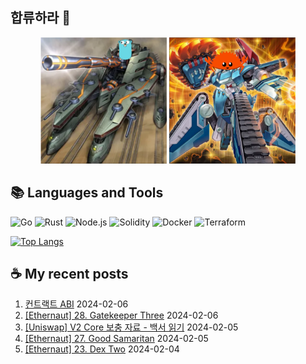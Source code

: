## 합류하라 🤝

<div align="center">
    <img src="https://github.com/piatoss3612/piatoss3612/blob/main/assets/go.png" alt="합류하라-go" width="40%" height="auto">
    <img src="https://github.com/piatoss3612/piatoss3612/blob/main/assets/rust.png" alt="합류하라-rust" width="40%" height="auto">
</div>

## 📚 Languages and Tools

![Go](https://img.shields.io/badge/Go-00ADD8?style=for-the-badge&logo=go&logoColor=white)
![Rust](https://img.shields.io/badge/Rust-000000?style=for-the-badge&logo=rust&logoColor=white)
![Node.js](https://img.shields.io/badge/Node.js-43853D?style=for-the-badge&logo=node.js&logoColor=white)
![Solidity](https://img.shields.io/badge/solidity-363636?style=for-the-badge&logo=solidity&logoColor=white)
![Docker](https://img.shields.io/badge/docker-%230db7ed.svg?style=for-the-badge&logo=docker&logoColor=white)
![Terraform](https://img.shields.io/badge/terraform-%235835CC.svg?style=for-the-badge&logo=terraform&logoColor=white)

[![Top Langs](https://github-readme-stats.vercel.app/api/top-langs/?username=piatoss3612&layout=compact)](https://github.com/piatoss3612/github-readme-stats)

## ☕ My recent posts

1. [컨트랙트 ABI](https://piatoss3612.tistory.com/126) 2024-02-06
2. [[Ethernaut] 28. Gatekeeper Three](https://piatoss3612.tistory.com/124) 2024-02-06
3. [[Uniswap] V2 Core 보충 자료 - 백서 읽기](https://piatoss3612.tistory.com/125) 2024-02-05
4. [[Ethernaut] 27. Good Samaritan](https://piatoss3612.tistory.com/123) 2024-02-05
5. [[Ethernaut] 23. Dex Two](https://piatoss3612.tistory.com/122) 2024-02-04